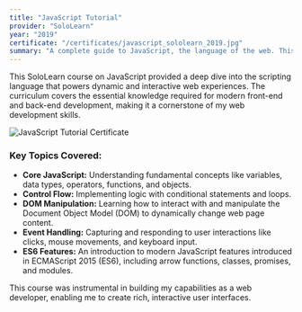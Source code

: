 ```yaml
---
title: "JavaScript Tutorial"
provider: "SoloLearn"
year: "2019"
certificate: "/certificates/javascript_sololearn_2019.jpg"
summary: "A complete guide to JavaScript, the language of the web. This course covers everything from basic syntax to DOM manipulation and ES6 features."
---
```


This SoloLearn course on JavaScript provided a deep dive into the scripting language that powers dynamic and interactive web experiences. The curriculum covers the essential knowledge required for modern front-end and back-end development, making it a cornerstone of my web development skills.

![JavaScript Tutorial Certificate](/certificates/javascript_sololearn_2019.jpg)

### Key Topics Covered:

- **Core JavaScript:** Understanding fundamental concepts like variables, data types, operators, functions, and objects.
- **Control Flow:** Implementing logic with conditional statements and loops.
- **DOM Manipulation:** Learning how to interact with and manipulate the Document Object Model (DOM) to dynamically change web page content.
- **Event Handling:** Capturing and responding to user interactions like clicks, mouse movements, and keyboard input.
- **ES6 Features:** An introduction to modern JavaScript features introduced in ECMAScript 2015 (ES6), including arrow functions, classes, promises, and modules.

This course was instrumental in building my capabilities as a web developer, enabling me to create rich, interactive user interfaces.
